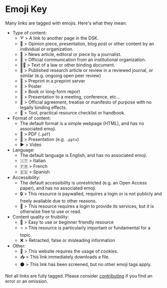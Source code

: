 # Emoji Key

Many links are tagged with emojis. Here's what they mean:

- Type of content:
    - :curly_loop: > A link to another page in the DSK.
    - :speech_balloon: > Opinion piece, presentation, blog post or other content by an individual or organization.
    - :newspaper: > News article, editoral or piece by a journalist.
    - :office: > Official communication from an institutional organization.
    - :judge: > Text of a law or other binding document.
    - :bookmark_tabs: > Published research article or review in a reviewed journal, or similar (e.g. ongoing open peer review)
    - :page_facing_up: > Preprint in a preprint server
    - :page_with_curl: > Poster
    - :closed_book: > Book or long-form report
    - :information_desk_person: > Presentation to a meeting, conference, etc...
    - :memo: > Official agreement, treatise or manifesto of purpose with no legally binding effects.
    - :hammer: > Tool, practical resource checklist or handbook.
- Format of content:
    - The default format is a simple webpage (HTML), and has no associated emoji.
    - :small_red_triangle_down: > PDF (`.pdf`)
    - :small_orange_diamond: > Presentation (e.g. `.pptx`)
    - :arrow_forward: > Video
- Language:
    - The default language is English, and has no associated emoji.
    - :it: > Italian
    - :fr: > French
    - :es: > Spanish
- Accessibility:
    - The default accessibility is unrestricted (e.g. an Open Access paper), and has no associated emoji.
    - :lock: > This resource is paywalled, requires a login or is not publicly and freely available due to other reasons.
    - :closed_lock_with_key: > This resource requires a login to provide its services, but it is otherwise free to use or read.
- Content quality or fruibility:
    - :beginner: > Easy to use or beginner friendly resource
    - :star: > This resource is particularly important or fundamental for a topic.
    - :x: > Retracted, false or misleading information
- Other:
    - :cookie: > This website requires the usage of cookies.
    - :inbox_tray: > This link immediately downloads a file.
    - :black_circle: > This link has been screened, but no other emoji tags apply.

Not all links are fully tagged.
Please consider [contributing](https://github.com/MrHedmad/data-stewardship-knowledgebase/blob/main/CONTRIBUTING.md)
if you find an error or an omission.
